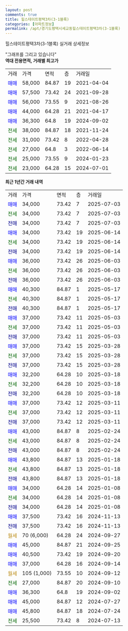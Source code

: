 ```yaml
---
layout: post
comments: true
title: 힐스테이트평택3차(3-1블록)
categories: [아파트정보]
permalink: /apt/경기도평택시세교동힐스테이트평택3차(3-1블록)
---
```


힐스테이트평택3차(3-1블록) 실거래 상세정보

<script type="text/javascript">
  google.charts.load('current', {'packages':['line', 'corechart']});
  google.charts.setOnLoadCallback(drawChart);

  function drawChart() {
    var data = new google.visualization.DataTable();
    data.addColumn('date', '거래일');
    data.addColumn('number', "매매");
    data.addColumn('number', "전세");
    data.addColumn('number', "전매");

    data.addRows([[new Date(Date.parse("2025-07-03")), 34000, null, null], [new Date(Date.parse("2025-07-03")), null, 34000, null], [new Date(Date.parse("2025-07-03")), null, null, 34000], [new Date(Date.parse("2025-06-14")), 34000, null, null], [new Date(Date.parse("2025-06-14")), null, 34000, null], [new Date(Date.parse("2025-06-14")), null, null, 34000], [new Date(Date.parse("2025-06-03")), 36000, null, null], [new Date(Date.parse("2025-06-03")), null, 36000, null], [new Date(Date.parse("2025-06-03")), null, null, 36000], [new Date(Date.parse("2025-05-17")), 40300, null, null], [new Date(Date.parse("2025-05-17")), null, 40300, null], [new Date(Date.parse("2025-05-17")), null, null, 40300], [new Date(Date.parse("2025-05-03")), 37000, null, null], [new Date(Date.parse("2025-05-03")), null, 37000, null], [new Date(Date.parse("2025-05-03")), null, null, 37000], [new Date(Date.parse("2025-03-28")), 37000, null, null], [new Date(Date.parse("2025-03-28")), null, 37000, null], [new Date(Date.parse("2025-03-28")), null, null, 37000], [new Date(Date.parse("2025-03-18")), 32200, null, null], [new Date(Date.parse("2025-03-18")), null, 32200, null], [new Date(Date.parse("2025-03-18")), null, null, 32200], [new Date(Date.parse("2025-03-11")), 37000, null, null], [new Date(Date.parse("2025-03-11")), null, 37000, null], [new Date(Date.parse("2025-03-11")), null, null, 37000], [new Date(Date.parse("2025-02-24")), 43000, null, null], [new Date(Date.parse("2025-02-24")), null, 43000, null], [new Date(Date.parse("2025-02-24")), null, null, 43000], [new Date(Date.parse("2025-01-18")), 43800, null, null], [new Date(Date.parse("2025-01-18")), null, 43800, null], [new Date(Date.parse("2025-01-18")), null, null, 43800], [new Date(Date.parse("2025-01-08")), 34000, null, null], [new Date(Date.parse("2025-01-08")), null, 34000, null], [new Date(Date.parse("2025-01-08")), null, null, 34000], [new Date(Date.parse("2024-11-13")), 37500, null, null], [new Date(Date.parse("2024-11-13")), null, null, 37500], [new Date(Date.parse("2024-09-27")), null, null, null], [new Date(Date.parse("2024-09-25")), 45000, null, null], [new Date(Date.parse("2024-09-20")), 40500, null, null], [new Date(Date.parse("2024-09-14")), 37000, null, null], [new Date(Date.parse("2024-09-12")), null, null, null], [new Date(Date.parse("2024-09-10")), null, 27000, null], [new Date(Date.parse("2024-09-02")), 36300, null, null], [new Date(Date.parse("2024-07-27")), 45000, null, null], [new Date(Date.parse("2024-07-24")), 45800, null, null], [new Date(Date.parse("2024-07-13")), null, 25500, null]]);

    var options = {
      hAxis: {
        format: 'yyyy/MM/dd'
      },    
      lineWidth: 0,
      pointsVisible: true,    
      title: '최근 1년간 유형별 실거래가 분포',
      legend: { position: 'bottom' }
    };

    var formatter = new google.visualization.NumberFormat({pattern:'###,###'} );
    formatter.format(data, 1);
    formatter.format(data, 2);
    
    setTimeout(function() {
        var chart = new google.visualization.LineChart(document.getElementById('columnchart_material'));
        chart.draw(data, (options));
        document.getElementById('loading').style.display = 'none';
    }, 200);
  }
</script>


<div id="loading" style="z-index:20; display: block; margin-left: 0px">"그래프를 그리고 있습니다"</div>
<div id="columnchart_material" style="width: 95%; margin-left: 0px; display: block"></div>
<!-- contents start -->
<b>역대 전용면적, 거래별 최고가</b>
<table class="sortable">
    <tr>
      <td>거래</td>
      <td>가격</td>
      <td>면적</td>
      <td>층</td>
      <td>거래일</td>
    </tr>
        <tr>
          <td><a style="color: blue">매매</a></td>
          <td>58,000</td>
          <td>84.87</td>
          <td>19</td>
          <td>2021-04-04</td>
        </tr>            <tr>
          <td><a style="color: blue">매매</a></td>
          <td>57,500</td>
          <td>73.42</td>
          <td>24</td>
          <td>2021-09-28</td>
        </tr>            <tr>
          <td><a style="color: blue">매매</a></td>
          <td>56,000</td>
          <td>73.55</td>
          <td>9</td>
          <td>2021-08-26</td>
        </tr>            <tr>
          <td><a style="color: blue">매매</a></td>
          <td>44,000</td>
          <td>64.28</td>
          <td>21</td>
          <td>2021-04-17</td>
        </tr>            <tr>
          <td><a style="color: blue">매매</a></td>
          <td>36,300</td>
          <td>64.8</td>
          <td>19</td>
          <td>2024-09-02</td>
        </tr>        
        <tr>
              <td><a style="color: darkgreen">전세</a></td>
              <td>38,000</td>
              <td>84.87</td>
              <td>18</td>
              <td>2021-11-24</td>
            </tr>            <tr>
              <td><a style="color: darkgreen">전세</a></td>
              <td>31,000</td>
              <td>73.42</td>
              <td>8</td>
              <td>2022-04-28</td>
            </tr>            <tr>
              <td><a style="color: darkgreen">전세</a></td>
              <td>27,000</td>
              <td>64.8</td>
              <td>3</td>
              <td>2022-06-14</td>
            </tr>            <tr>
              <td><a style="color: darkgreen">전세</a></td>
              <td>25,000</td>
              <td>73.55</td>
              <td>9</td>
              <td>2024-01-23</td>
            </tr>            <tr>
              <td><a style="color: darkgreen">전세</a></td>
              <td>23,000</td>
              <td>64.28</td>
              <td>15</td>
              <td>2024-07-01</td>
            </tr>        
    
</table>

<b>최근 1년간 거래 내역</b>

<table class="sortable">
    <tr>
      <td>거래</td>
      <td>가격</td>
      <td>면적</td>
      <td>층</td>
      <td>거래일</td>
    </tr>
    <tr>
      <td><a style="color: blue">매매</a></td>
      <td>34,000</td>
      <td>73.42</td>
      <td>7</td>
      <td>2025-07-03</td>
    </tr>          <tr>
      <td><a style="color: darkgreen">전세</a></td>
      <td>34,000</td>
      <td>73.42</td>
      <td>7</td>
      <td>2025-07-03</td>
    </tr>          <tr>
      <td><a style="color: darkblue">전매</a></td>
      <td>34,000</td>
      <td>73.42</td>
      <td>7</td>
      <td>2025-07-03</td>
    </tr>          <tr>
      <td><a style="color: blue">매매</a></td>
      <td>34,000</td>
      <td>73.42</td>
      <td>19</td>
      <td>2025-06-14</td>
    </tr>          <tr>
      <td><a style="color: darkgreen">전세</a></td>
      <td>34,000</td>
      <td>73.42</td>
      <td>19</td>
      <td>2025-06-14</td>
    </tr>          <tr>
      <td><a style="color: darkblue">전매</a></td>
      <td>34,000</td>
      <td>73.42</td>
      <td>19</td>
      <td>2025-06-14</td>
    </tr>          <tr>
      <td><a style="color: blue">매매</a></td>
      <td>36,000</td>
      <td>73.42</td>
      <td>26</td>
      <td>2025-06-03</td>
    </tr>          <tr>
      <td><a style="color: darkgreen">전세</a></td>
      <td>36,000</td>
      <td>73.42</td>
      <td>26</td>
      <td>2025-06-03</td>
    </tr>          <tr>
      <td><a style="color: darkblue">전매</a></td>
      <td>36,000</td>
      <td>73.42</td>
      <td>26</td>
      <td>2025-06-03</td>
    </tr>          <tr>
      <td><a style="color: blue">매매</a></td>
      <td>40,300</td>
      <td>84.87</td>
      <td>1</td>
      <td>2025-05-17</td>
    </tr>          <tr>
      <td><a style="color: darkgreen">전세</a></td>
      <td>40,300</td>
      <td>84.87</td>
      <td>1</td>
      <td>2025-05-17</td>
    </tr>          <tr>
      <td><a style="color: darkblue">전매</a></td>
      <td>40,300</td>
      <td>84.87</td>
      <td>1</td>
      <td>2025-05-17</td>
    </tr>          <tr>
      <td><a style="color: blue">매매</a></td>
      <td>37,000</td>
      <td>73.42</td>
      <td>11</td>
      <td>2025-05-03</td>
    </tr>          <tr>
      <td><a style="color: darkgreen">전세</a></td>
      <td>37,000</td>
      <td>73.42</td>
      <td>11</td>
      <td>2025-05-03</td>
    </tr>          <tr>
      <td><a style="color: darkblue">전매</a></td>
      <td>37,000</td>
      <td>73.42</td>
      <td>11</td>
      <td>2025-05-03</td>
    </tr>          <tr>
      <td><a style="color: blue">매매</a></td>
      <td>37,000</td>
      <td>73.42</td>
      <td>15</td>
      <td>2025-03-28</td>
    </tr>          <tr>
      <td><a style="color: darkgreen">전세</a></td>
      <td>37,000</td>
      <td>73.42</td>
      <td>15</td>
      <td>2025-03-28</td>
    </tr>          <tr>
      <td><a style="color: darkblue">전매</a></td>
      <td>37,000</td>
      <td>73.42</td>
      <td>15</td>
      <td>2025-03-28</td>
    </tr>          <tr>
      <td><a style="color: blue">매매</a></td>
      <td>32,200</td>
      <td>64.28</td>
      <td>10</td>
      <td>2025-03-18</td>
    </tr>          <tr>
      <td><a style="color: darkgreen">전세</a></td>
      <td>32,200</td>
      <td>64.28</td>
      <td>10</td>
      <td>2025-03-18</td>
    </tr>          <tr>
      <td><a style="color: darkblue">전매</a></td>
      <td>32,200</td>
      <td>64.28</td>
      <td>10</td>
      <td>2025-03-18</td>
    </tr>          <tr>
      <td><a style="color: blue">매매</a></td>
      <td>37,000</td>
      <td>73.42</td>
      <td>12</td>
      <td>2025-03-11</td>
    </tr>          <tr>
      <td><a style="color: darkgreen">전세</a></td>
      <td>37,000</td>
      <td>73.42</td>
      <td>12</td>
      <td>2025-03-11</td>
    </tr>          <tr>
      <td><a style="color: darkblue">전매</a></td>
      <td>37,000</td>
      <td>73.42</td>
      <td>12</td>
      <td>2025-03-11</td>
    </tr>          <tr>
      <td><a style="color: blue">매매</a></td>
      <td>43,000</td>
      <td>84.87</td>
      <td>8</td>
      <td>2025-02-24</td>
    </tr>          <tr>
      <td><a style="color: darkgreen">전세</a></td>
      <td>43,000</td>
      <td>84.87</td>
      <td>8</td>
      <td>2025-02-24</td>
    </tr>          <tr>
      <td><a style="color: darkblue">전매</a></td>
      <td>43,000</td>
      <td>84.87</td>
      <td>8</td>
      <td>2025-02-24</td>
    </tr>          <tr>
      <td><a style="color: blue">매매</a></td>
      <td>43,800</td>
      <td>84.87</td>
      <td>13</td>
      <td>2025-01-18</td>
    </tr>          <tr>
      <td><a style="color: darkgreen">전세</a></td>
      <td>43,800</td>
      <td>84.87</td>
      <td>13</td>
      <td>2025-01-18</td>
    </tr>          <tr>
      <td><a style="color: darkblue">전매</a></td>
      <td>43,800</td>
      <td>84.87</td>
      <td>13</td>
      <td>2025-01-18</td>
    </tr>          <tr>
      <td><a style="color: blue">매매</a></td>
      <td>34,000</td>
      <td>64.28</td>
      <td>14</td>
      <td>2025-01-08</td>
    </tr>          <tr>
      <td><a style="color: darkgreen">전세</a></td>
      <td>34,000</td>
      <td>64.28</td>
      <td>14</td>
      <td>2025-01-08</td>
    </tr>          <tr>
      <td><a style="color: darkblue">전매</a></td>
      <td>34,000</td>
      <td>64.28</td>
      <td>14</td>
      <td>2025-01-08</td>
    </tr>          <tr>
      <td><a style="color: blue">매매</a></td>
      <td>37,500</td>
      <td>73.42</td>
      <td>16</td>
      <td>2024-11-13</td>
    </tr>          <tr>
      <td><a style="color: darkblue">전매</a></td>
      <td>37,500</td>
      <td>73.42</td>
      <td>16</td>
      <td>2024-11-13</td>
    </tr>          <tr>
      <td><a style="color: darkgoldenrod">월세</a></td>
      <td>70 (6,000)</td>
      <td>64.28</td>
      <td>24</td>
      <td>2024-09-27</td>
    </tr>          <tr>
      <td><a style="color: blue">매매</a></td>
      <td>45,000</td>
      <td>84.87</td>
      <td>21</td>
      <td>2024-09-25</td>
    </tr>          <tr>
      <td><a style="color: blue">매매</a></td>
      <td>40,500</td>
      <td>73.42</td>
      <td>19</td>
      <td>2024-09-20</td>
    </tr>          <tr>
      <td><a style="color: blue">매매</a></td>
      <td>37,000</td>
      <td>64.28</td>
      <td>16</td>
      <td>2024-09-14</td>
    </tr>          <tr>
      <td><a style="color: darkgoldenrod">월세</a></td>
      <td>105 (1,000)</td>
      <td>73.55</td>
      <td>10</td>
      <td>2024-09-12</td>
    </tr>          <tr>
      <td><a style="color: darkgreen">전세</a></td>
      <td>27,000</td>
      <td>84.87</td>
      <td>20</td>
      <td>2024-09-10</td>
    </tr>          <tr>
      <td><a style="color: blue">매매</a></td>
      <td>36,300</td>
      <td>64.8</td>
      <td>19</td>
      <td>2024-09-02</td>
    </tr>          <tr>
      <td><a style="color: blue">매매</a></td>
      <td>45,000</td>
      <td>84.87</td>
      <td>12</td>
      <td>2024-07-27</td>
    </tr>          <tr>
      <td><a style="color: blue">매매</a></td>
      <td>45,800</td>
      <td>84.87</td>
      <td>18</td>
      <td>2024-07-24</td>
    </tr>          <tr>
      <td><a style="color: darkgreen">전세</a></td>
      <td>25,500</td>
      <td>73.42</td>
      <td>8</td>
      <td>2024-07-13</td>
    </tr>      </table>
<!-- contents end -->    

